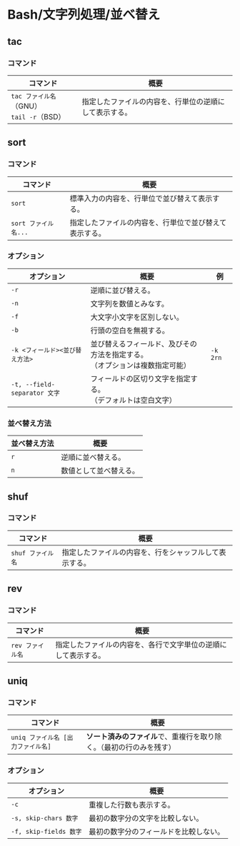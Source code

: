 # Bash/文字列処理/並べ替え

## tac

### コマンド

| コマンド                                      | 概要                                                   |
| --------------------------------------------- | ------------------------------------------------------ |
| `tac ファイル名`（GNU）<br />`tail -r`（BSD） | 指定したファイルの内容を、行単位の逆順にして表示する。 |

## sort

### コマンド

| コマンド            | 概要                          |
|-----------------|-----------------------------|
| `sort`          | 標準入力の内容を、行単位で並び替えて表示する。     |
| `sort ファイル名...` | 指定したファイルの内容を、行単位で並び替えて表示する。 |

### オプション

| オプション                      | 概要                                                         | 例       |
| ------------------------------- | ------------------------------------------------------------ | -------- |
| `-r`                            | 逆順に並び替える。                                           |          |
| `-n`                            | 文字列を数値とみなす。                                       |          |
| `-f`                            | 大文字小文字を区別しない。                                   |          |
| `-b`                            | 行頭の空白を無視する。                                       |          |
| `-k <フィールド><並び替え方法>` | 並び替えるフィールド、及びその方法を指定する。<br />（オプションは複数指定可能） | `-k 2rn` |
| `-t, --field-separator 文字`    | フィールドの区切り文字を指定する。<br />（デフォルトは空白文字） |          |

### 並べ替え方法

| 並べ替え方法 | 概要                   |
| ------------ | ---------------------- |
| `r`          | 逆順に並べ替える。     |
| `n`          | 数値として並べ替える。 |

## shuf

### コマンド

| コマンド          | 概要                                                   |
| ----------------- | ------------------------------------------------------ |
| `shuf ファイル名` | 指定したファイルの内容を、行をシャッフルして表示する。 |

## rev

### コマンド

|コマンド|概要|
|---|---|
|`rev ファイル名`|指定したファイルの内容を、各行で文字単位の逆順にして表示する。|

## uniq

### コマンド

| コマンド                           | 概要                                                         |
| ---------------------------------- | ------------------------------------------------------------ |
| `uniq ファイル名 [出力ファイル名]` | **ソート済みのファイル**で、重複行を取り除く。（最初の行のみを残す） |

### オプション

| オプション             | 概要                                   |
| ---------------------- | -------------------------------------- |
| `-c`                   | 重複した行数も表示する。               |
| `-s, skip-chars 数字`  | 最初の数字分の文字を比較しない。       |
| `-f, skip-fields 数字` | 最初の数字分のフィールドを比較しない。 |
